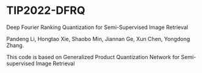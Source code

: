 # TIP2022-DFRQ
Deep Fourier Ranking Quantization for Semi-Supervised Image Retrieval 

Pandeng Li, Hongtao Xie, Shaobo Min, Jiannan Ge, Xun Chen, Yongdong Zhang.






This code is based on Generalized Product Quantization Network for Semi-supervised Image Retrieval
